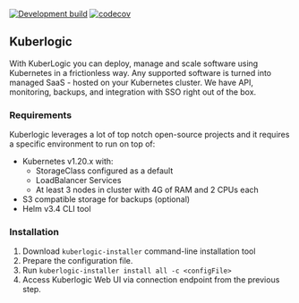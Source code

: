 [![Development build](https://github.com/kuberlogic/kuberlogic/actions/workflows/on-push-master.yaml/badge.svg)](https://github.com/kuberlogic/kuberlogic/actions/workflows/on-push-master.yaml)
[![codecov](https://codecov.io/gh/kuberlogic/operator/branch/master/graph/badge.svg?token=VRWDPT0EIC)](https://codecov.io/gh/kuberlogic/operator)

## Kuberlogic
With KuberLogic you can deploy, manage and scale software using Kubernetes in a frictionless way. Any supported software is turned into managed SaaS - hosted on your Kubernetes cluster. We have API, monitoring, backups, and integration with SSO right out of the box.

### Requirements
Kuberlogic leverages a lot of top notch open-source projects and it requires a specific environment to run on top of:
* Kubernetes v1.20.x with:
   * StorageClass configured as a default
   * LoadBalancer Services
   * At least 3 nodes in cluster with 4G of RAM and 2 CPUs each
* S3 compatible storage for backups (optional)
* Helm v3.4 CLI tool

### Installation

1. Download `kuberlogic-installer` command-line installation tool
2. Prepare the configuration file.
3. Run `kuberlogic-installer install all -c <configFile>`
4. Access Kuberlogic Web UI via connection endpoint from the previous step.
